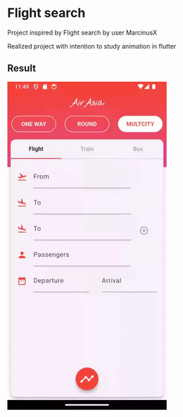 # Flight search

Project inspired by Flight search by user MarcinusX

Realized project with intention to study animation in flutter

## Result

<img src="/lib/screenshots/result.gif" alt="">
